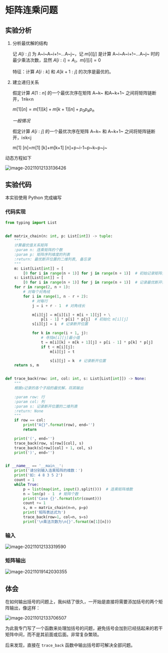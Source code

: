 # 矩阵连乘问题

## 实验分析

1. 分析最优解的结构

    记 $A[i:j]$ 为 A~i~A~i+!~…A~j~，记 $m[i][j]$ 是计算 A~i~A~i+!~…A~j~ 时的最少乘法次数，显然 $A[i:i]=A_i$，$m[i][i]=0$

    特征：计算 $A[i:k]$ 和 $A[k+1:j]$ 的次序是最优的。

2. 建立递归关系

    假定计算 $A[1:n]$ 的一个最优次序在矩阵 A~k~ 和A~k+1~ 之间将矩阵链断开，1≤k<n

    $m[1][n]=m[1][k]+m[k+1][n]+p_0p_kp_n$

    *一般情况*

    假定计算 $A[i:j]$ 的一个最优次序在矩阵 A~k~ 和 A~k+1~ 之间将矩阵链断开，i≤k<j

    m[1] [n]=m[1] [k]+m[k+1] [n]+p~i-1~p~k~p~j~

动态方程如下

![image-20211012133136426](https://markdown-1303167219.cos.ap-shanghai.myqcloud.com/image-20211012133136426.png)

## 实验代码

本实验使用 Python 完成编写

### 代码实现

```python
from typing import List


def matrix_chain(n: int, p: List[int]) -> tuple:
    """
    计算最优值关系矩阵
    :param n: 连乘矩阵的个数
    :param p: 矩阵序列维度的列表
    :return: 最优断开位置的二维列表, 备忘录
    """
    m: List[List[int]] = [
        [0 for i in range(n + 1)] for j in range(n + 1)]  # 初始记录矩阵全设为零
    s: List[List[int]] = [
        [0 for i in range(n + 1)] for j in range(n + 1)]  # 记录最优断开位置的数组
    for r in range(2, n + 1):
        # 对每个对角线
        for i in range(1, n - r + 2):
            # 对每行
            j = i + r - 1  # 对角线长

            m[i][j] = m[i][i] + m[i + 1][j] + \
                p[i - 1] * p[i] * p[j]  # 初始化 m[i][j]
            s[i][j] = i  # 记录断开位置

            for k in range(i + 1, j):
                # 寻找m[i][j]最小值
                t = m[i][k] + m[k + 1][j] + p[i - 1] * p[k] * p[j]
                if t < m[i][j]:
                    m[i][j] = t

                    s[i][j] = k  # 记录断开位置
    return s, m


def trace_back(row: int, col: int, s: List[List[int]]) -> None:
    """
    根据s记录的各个子段的最优解，将其输出

    :param row: 行
    :param col: 列
    :param s: 记录断开位置的二维列表
    :return: None
    """
    if row == col:
        print("A{}".format(row), end='')
        return

    print('(', end='')
    trace_back(row, s[row][col], s)
    trace_back(s[row][col] + 1, col, s)
    print(')', end='')


if __name__ == '__main__':
    print('请分别输入连乘矩阵的维数：')
    print('如: 4 8 3 5 2')
    count = 1
    while True:
        p = list(map(int, input().split()))  # 连乘矩阵维数
        n = len(p) - 1  # 矩阵个数
        print('Case {}'.format(str(count)))
        count += 1
        s, m = matrix_chain(n=n, p=p)
        print('矩阵表达式为')
        trace_back(row=1, col=n, s=s)
        print('\n乘法次数为\n{}'.format(m[1][n]))
```

### 输入

![image-20211012133319590](https://markdown-1303167219.cos.ap-shanghai.myqcloud.com/image-20211012133319590.png)

### 矩阵输出

![image-20211019142030355](https://markdown-1303167219.cos.ap-shanghai.myqcloud.com/image-20211019142030355.png)

## 体会

在如何输出括号的问题上，我纠结了很久，一开始是直接将需要添加括号的两个矩阵输出，像这样：

![image-20211012133706507](https://markdown-1303167219.cos.ap-shanghai.myqcloud.com/image-20211012133706507.png)

为此我专门写了一个函数来处理加括号的问题，避免括号会加到已经括起来的若干矩阵中间，而不是其前面或后面。非常复杂繁琐。

后来发现，直接在 `trace_back` 函数中输出括号即可解决全部问题。

